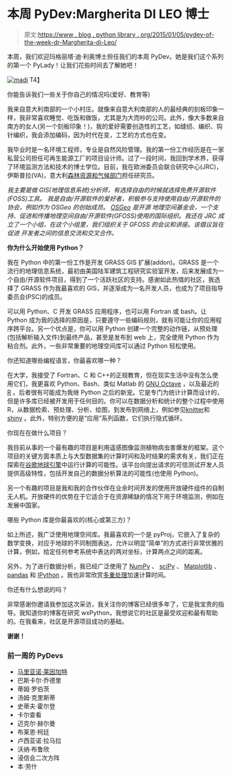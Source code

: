 # 本周 PyDev:Margherita DI LEO 博士

> 原文:[https://www . blog . python library . org/2015/01/05/pydev-of-the-week-dr-Margherita-di-Leo/](https://www.blog.pythonlibrary.org/2015/01/05/pydev-of-the-week-dr-margherita-di-leo/)

本周，我们欢迎玛格丽塔·迪·利奥博士担任我们的本周 PyDev。她是我们这个系列的第一个 PyLady！让我们花些时间去了解她吧！

[![madi](../Images/ca05d3e0264c013870aab23757f255f2.png)](https://www.blog.pythonlibrary.org/wp-content/uploads/2015/01/madi.jpg)
T4】

你能告诉我们一些关于你自己的情况吗(爱好、教育等)

我来自意大利南部的一个小村庄。就像来自意大利南部的人的最经典的刻板印象一样，我非常喜欢睡觉、吃饭和做饭，尤其是为大而吵的公司。此外，像大多数来自南方的女人(另一个刻板印象！)，我的爱好需要创造性的工艺，如缝纫、编织、钩针编织，我会添加编码，因为时代在变，工艺的方式也在变。

我毕业时是一名环境工程师，专业是自然风险管理。我的第一份工作经历是在一家私营公司担任可再生能源工厂的项目设计师。过了一段时间，我回到学术界，获得了环境监测方法和技术的博士学位。目前，我在欧洲委员会联合研究中心(JRC)，伊斯普拉(VA)，意大利[森林资源和气候部门](http://forest.jrc.ec.europa.eu/team/person/35/detail/)担任研究员。

*我主要是做 GIS(地理信息系统)分析师，有选择自由的时候就选择免费开源软件(FOSS)工具。*
*我是自由/开源软件的爱好者，积极参与支持使用自由/开源软件的协会，例如作为 OSGeo 的创始成员。 [OSGeo](http://www.osgeo.org/) 是开源*
*地理空间基金会，一个支持、促进和传播地理空间自由/开源软件(GFOSS)使用的国际组织。我还在 JRC 成立了一个小组，在这个小组里，我们组织关于 GFOSS 的会议和讲座。该倡议旨在促进*
*开发者之间的信息交流和交叉合作。*

**你为什么开始使用 Python？**

我在 Python 中的第一份工作是开发 GRASS GIS 扩展(addon)。GRASS 是一个流行的地理信息系统，最初由美国陆军建筑工程研究实验室开发，后来发展成为一个自由/开源软件项目，得到了一个活跃社区的支持。感谢如此热情的社区，我选择了 GRASS 作为我最喜欢的 GIS，并逐渐成为一名开发人员，也成为了项目指导委员会(PSC)的成员。

可以用 Python、C 开发 GRASS 应用程序，也可以用 Fortran 或 bash。让 Python 成为我的选择的原因是，只要遵守一些编码规则，就有可能让你的应用程序跨平台。另一个优点是，你可以用 Python 创建一个完整的动作链，从预处理(包括解析输入文件)到最终产品，甚至是发布到 web 上，完全使用 Python 作为粘合剂。此外，一些非常重要的地理空间库可以通过 Python 轻松使用。

你还知道哪些编程语言，你最喜欢哪一种？

在大学，我接受了 Fortran、C 和 C++的正规教育，但在现实生活中没有怎么使用它们，我更喜欢 Python、Bash、类似 Matlab 的 [GNU Octave](https://www.gnu.org/software/octave/) ，以及最近的 [R](http://www.r-project.org/) 。后者很有可能成为我继 Python 之后的新宠。它是专门为统计计算而设计的，但是许多库已经被开发用于任何目的。你可以在数据分析和统计的整个过程中使用 R，从数据检索、预处理、分析、绘图，到发布到网络上，例如参见[knitter](http://yihui.name/knitr/)和 [shiny](http://shiny.rstudio.com/) 。此外，特别方便的是“应用”系列函数，它们执行隐式循环。

你现在在做什么项目？

我目前从事的一个最有趣的项目是利用遥感图像监测植物病虫害爆发的框架。这个项目的关键方面本质上与大型数据集的计算时间和及时结果的需求有关，我们正在探索在[谷歌地球引擎](http://www.google.com/earth/outreach/tutorials/eartheng_gettingstarted.html)中运行计算的可能性。该平台向提出请求的可信测试开发人员提供高级特性，包括开发自己的数据分析算法的可能性(也使用 Python)。

另一个有趣的项目是我和我的合作伙伴在业余时间开发的使用开放硬件组件的自制无人机。开放硬件的优势在于它适合于在资源稀缺的情况下用于环境监测，例如在发展中国家。

哪些 Python 库是你最喜欢的(核心或第三方)？

如上所述，我广泛使用地理空间库。我最喜欢的一个是 pyProj，它嵌入了复杂的数学变换，对应于地球的不同制图表达，允许以明显“简单”的方式进行非常优雅的计算，例如，给定任何参考系统中表达的两对坐标，计算两点之间的距离。

另外，为了进行数据分析，我已经广泛使用了 [NumPy](http://www.numpy.org/) 、 [sciPy](http://www.scipy.org/about.html) 、 [Matplotlib](http://matplotlib.org/) 、 [pandas](http://pandas.pydata.org/) 和 [IPython](http://ipython.org/) 。我也非常欣赏[多重处理](https://docs.python.org/2/library/multiprocessing.html)加速计算时间。

你还有什么想说的吗？

非常感谢你邀请我参加这次采访，我关注你的博客已经很多年了，它是我宝贵的指导。我知道你的博客在研究 wxPython，我想说它的社区是最受欢迎和最有帮助的。在我看来，社区是开源项目成功的基础。

**谢谢！**

### 前一周的 PyDevs

*   [马里亚诺·莱因加特](https://www.blog.pythonlibrary.org/2014/12/29/pydev-of-the-week-mariano-reingart/)
*   巴斯卡尔·乔德里
*   蒂姆·罗伯茨
*   汤姆·克里斯蒂
*   史蒂夫·霍尔登
*   卡尔查看
*   迈克尔·赫尔曼
*   布莱恩·柯廷
*   卢西亚诺·拉马拉
*   沃纳·布鲁欣
*   浸信会二次方阵
*   本·劳什
